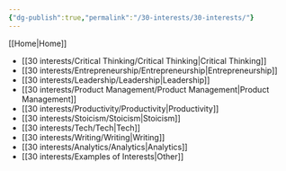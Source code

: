 ```yaml
---
{"dg-publish":true,"permalink":"/30-interests/30-interests/"}
---
```


[[Home\|Home]]

- [[30 interests/Critical Thinking/Critical Thinking\|Critical Thinking]]
- [[30 interests/Entrepreneurship/Entrepreneurship\|Entrepreneurship]]
- [[30 interests/Leadership/Leadership\|Leadership]]
- [[30 interests/Product Management/Product Management\|Product Management]]
- [[30 interests/Productivity/Productivity\|Productivity]]
- [[30 interests/Stoicism/Stoicism\|Stoicism]]
- [[30 interests/Tech/Tech\|Tech]]
- [[30 interests/Writing/Writing\|Writing]]
- [[30 interests/Analytics/Analytics\|Analytics]]
- [[30 interests/Examples of Interests\|Other]]
